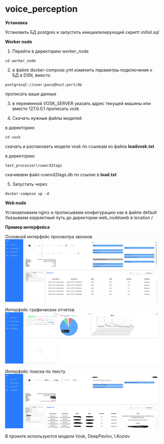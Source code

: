 # voice_perception
**Установка**

Установить БД postgres и запустить инициализирующий скрипт *initial.sql*

**Worker node**


1. Перейти в директорию worker_node
```
cd worker_node
```
2. в файле docker-compose.yml изменить параметры подключения к БД в DSN, вместо 
```
postgresql://user:pass@host:port/db
```
прописать ваши данные  


3. в переменной VOSK_SERVER указать адрес текущей машины или вместо 127.0.0.1 прописать vosk  

4. Скачать нужные файлы моделей

в директорию 
```
cd vosk 
```
скачать и распаковать модели vosk по ссылкам из файла **loadvosk.txt**  


в директорию 
```
text_processor\ruword2tags
```
скачиваем файл ruword2tags.db по ссылке в **load.txt**  

5. Запустить через 
```
docker-compose up -d
```

**Web node**  


Устанавливаем nginx и прописываем конфигурацию как в файле default  
Указываем корректный путь до директории web_node\web в location / 

**Пример интерфейса**

Основной интерфейс просмотра звонков
![Alt text](https://github.com/bogdal1993/voice_perception/blob/main/Annotation%202023-04-30%20143825.jpg?raw=true "Основной интерфейс")


Интерфейс графических отчетов
![Alt text](https://github.com/bogdal1993/voice_perception/blob/main/Annotation%202023-04-30%20143822.jpg?raw=true "Интерфейс графических отчетов")


Интерфейс поиска по тексту
![Alt text](https://github.com/bogdal1993/voice_perception/blob/main/Annotation%202023-04-30%20143821.jpg?raw=true "Интерфейс поиска по тексту")


В проекте используются модели Vosk, DeepPavlov, I.Koziev
